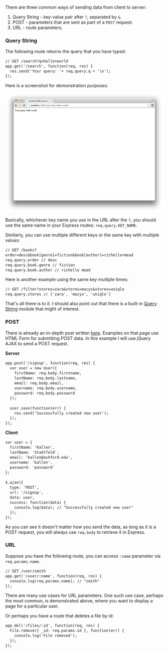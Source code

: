 There are three common ways of sending data from client to server:

1. Query String - key-value pair after `?`, separated by `&`.
2. POST - parameters that are sent as part of a `POST` request.
3. URL - route parameters.

### Query String

The following route returns the query that you have typed:

```
// GET /search?q=hello+world
app.get('/search', function(req, res) {
  res.send('Your query: '+ req.query.q + '\n');
});
```
Here is a screenshot for demonstration purposes:

![](images/backend/beginner/parsing-query-string-post-and-url-parameters-1.png)

Basically, whichever key name you use in the URL after the `?`, you should use
the same name in your Express routes: `req.query.KEY_NAME`.

Similarly, you can use multiple different keys or the same key with multiple
values:

```
// GET /books?order=desc&book[genre]=fiction&book[author]=richelle+mead
req.query.order // desc
req.query.book.genre // fiction
req.query.book.author // richelle mead
```

Here is another example using the same key multiple times:

```
// GET /filter?stores=zara&stores=macys&stores=uniqlo
req.query.stores // ['zara', 'macys', 'uniqlo']
```

That's all there is to it. I should also point out that there is a built-in
[Query String](http://nodejs.org/api/querystring.html) module that might of
interest.

### POST

There is already an in-depth post written [here](#/backend/handling-submitted-form-fields).
Examples on that page use HTML Form for submitting POST data. In this example I will
use jQuery AJAX to send a POST request.

**Server**
```
app.post('/signup', function(req, res) {
  var user = new User({
    firstName: req.body.firstname,
    lastName: req.body.lastname,
    email: req.body.email,
    username: req.body.username,
    password: req.body.password
  });

  user.save(function(err) {
    res.send('Successfully created new user');
  });
});
```

**Client**
```
var user = {
  firstName: 'Kallen',
  lastName: 'Stadtfeld',
  email: 'kallen@ashford.edu',
  username: 'kallen',
  password: 'password'
};

$.ajax({
  type: 'POST',
  url: '/signup',
  data: user,
  success: function(data) {
    console.log(data); // "Successfully created new user"
  });
});
```

As you can see it doesn't matter how you send the data, as long as it is a POST
request, you will always use `req.body` to retrieve it in Express.

### URL

Suppose you have the following route, you can access `:name` parameter via
`req.params.name`.

```
// GET /user/smith
app.get('/user/:name', function(req, res) {
  console.log(req.params.name); // "smith"
});
```

There are many use cases for URL parameters. One such use case, perhaps the most common,
is demonstrated above, where you want to display a page for a particular user.

Or perhaps you have a route that deletes a file by id:

```
app.del('/files/:id', function(req, res) {
  File.remove({ _id: req.params.id }, function(err) {
    console.log('File removed');
  });
});
```

